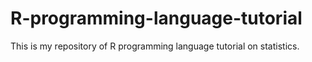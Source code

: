 # R-programming-language-tutorial
This is my repository of R programming language tutorial on statistics.
